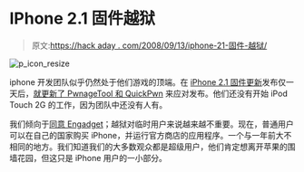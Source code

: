 # IPhone 2.1 固件越狱

> 原文:[https://hack aday . com/2008/09/13/iphone-21-固件-越狱/](https://hackaday.com/2008/09/13/iphone-21-firmware-jailbroken/)

![](../Images/39ba379b01c146e3f385db2368fdafc4.png "p_icon_resize")

iphone 开发团队似乎仍然处于他们游戏的顶端。在 [iPhone 2.1 固件更新](http://www.apple.com/iphone/softwareupdate/)发布仅一天后，[就更新了 PwnageTool 和 QuickPwn](http://blog.iphone-dev.org/post/49988701/pwnagetool-and-quickpwn-for-2-1-firmware) 来应对发布。他们还没有开始 iPod Touch 2G 的工作，因为团队中还没有人有。

我们倾向于[同意 Engadget](http://www.engadget.com/2008/09/11/itunes-8-pwns-pwnagetool/)；越狱对临时用户来说越来越不重要。现在，普通用户可以在自己的国家购买 iPhone，并运行官方商店的应用程序。一个与一年前大不相同的地方。我们知道我们的大多数观众都是超级用户，他们肯定想离开苹果的围墙花园，但这只是 iPhone 用户的一小部分。